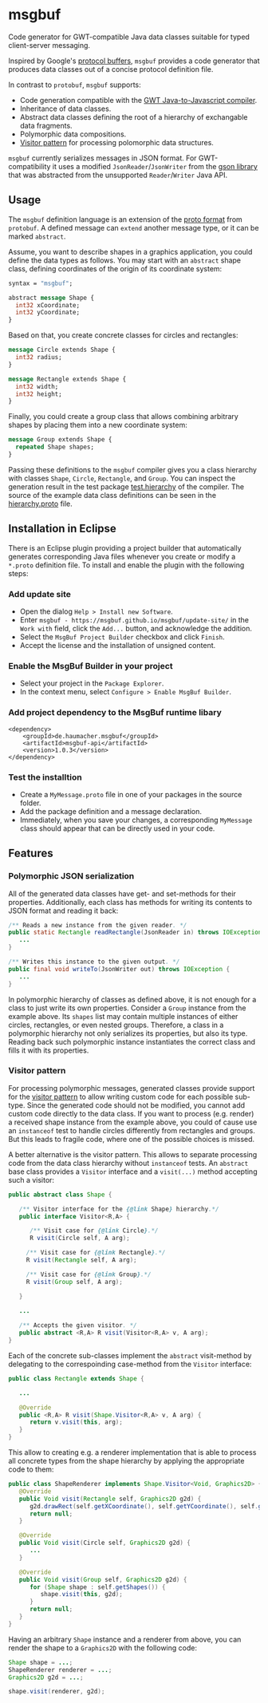 # msgbuf
Code generator for GWT-compatible Java data classes suitable for typed client-server messaging.

Inspired by Google's [protocol buffers](https://developers.google.com/protocol-buffers), `msgbuf` provides a code generator that produces data classes out of a concise protocol definition file. 

In contrast to `protobuf`, `msgbuf` supports:
 * Code generation compatible with the [GWT Java-to-Javascript compiler](http://www.gwtproject.org/).
 * Inheritance of data classes.
 * Abstract data classes defining the root of a hierarchy of exchangable data fragments.
 * Polymorphic data compositions.
 * [Visitor pattern](https://en.wikipedia.org/wiki/Visitor_pattern) for processing polomorphic data structures.
 
`msgbuf` currently serializes messages in JSON format. For GWT-compatibility it uses a modified `JsonReader`/`JsonWriter` from the [gson library](https://github.com/google/gson) that was abstracted from the unsupported `Reader`/`Writer` Java API.

## Usage
 
The `msgbuf` definition language is an extension of the [proto format](https://developers.google.com/protocol-buffers/docs/proto3) from `protobuf`. A defined message can `extend` another message type, or it can be marked `abstract`. 

Assume, you want to describe shapes in a graphics application, you could define the data types as follows. You may start with an `abstract` shape class, defining coordinates of the origin of its coordinate system:
```protobuf
syntax = "msgbuf";

abstract message Shape {
  int32 xCoordinate;
  int32 yCoordinate;
}
```

Based on that, you create concrete classes for circles and rectangles:

```protobuf
message Circle extends Shape {
  int32 radius;
}

message Rectangle extends Shape {
  int32 width;
  int32 height;
}
```

Finally, you could create a group class that allows combining arbitrary shapes by placing them into a new coordinate system:

```protobuf
message Group extends Shape {
  repeated Shape shapes;
}
```

Passing these definitions to the `msgbuf` compiler gives you a class hierarchy with classes `Shape`, `Circle`, `Rectangle`, and `Group`. You can inspect the generation result in the test package [test.hierarchy](https://github.com/msgbuf/msgbuf/tree/main/de.haumacher.msgbuf.generator/src/test/java/test/hierarchy/data) of the compiler. The source of the example data class definitions can be seen in the [hierarchy.proto](https://github.com/msgbuf/msgbuf/tree/main/de.haumacher.msgbuf.generator/src/test/java/test/hierarchy/data/hierarchy.proto) file.

## Installation in Eclipse

There is an Eclipse plugin providing a project builder that automatically generates corresponding Java files whenever you create or modify a `*.proto` definition file. To install and enable the plugin with the following steps:

### Add update site

 * Open the dialog `Help > Install new Software`.
 * Enter `msgbuf - https://msgbuf.github.io/msgbuf/update-site/` in the `Work with` field, click the `Add...` button, and acknowledge the addition. 
 * Select the `MsgBuf Project Builder` checkbox and click `Finish`. 
 * Accept the license and the installation of unsigned content.

### Enable the MsgBuf Builder in your project

 * Select your project in the `Package Explorer`.
 * In the context menu, select `Configure > Enable MsgBuf Builder`.

### Add project dependency to the MsgBuf runtime libary

```
<dependency>
    <groupId>de.haumacher.msgbuf</groupId>
    <artifactId>msgbuf-api</artifactId>
    <version>1.0.3</version>
</dependency>
```

### Test the installtion

 * Create a `MyMessage.proto` file in one of your packages in the source folder.
 * Add the package definition and a message declaration.
 * Immediately, when you save your changes, a corresponding `MyMessage` class should appear that can be directly used in your code.

## Features

### Polymorphic JSON serialization

All of the generated data classes have get- and set-methods for their properties. Additionally, each class has methods for writing its contents to JSON format and reading it back:

```java
/** Reads a new instance from the given reader. */
public static Rectangle readRectangle(JsonReader in) throws IOException {
   ...
}

/** Writes this instance to the given output. */
public final void writeTo(JsonWriter out) throws IOException {
   ...
}
```

In polymorphic hierarchy of classes as defined above, it is not enough for a class to just write its own properties. Consider a `Group` instance from the example above. Its `shapes` list may contain multiple instances of either circles, rectangles, or even nested groups. Therefore, a class in a polymorphic hierarchy not only serializes its properties, but also its type. Reading back such polymorphic instance instantiates the correct class and fills it with its properties.

### Visitor pattern

For processing polymorphic messages, generated classes provide support for the [visitor pattern](https://en.wikipedia.org/wiki/Visitor_pattern) to allow writing custom code for each possible sub-type. Since the generated code should not be modified, you cannot add custom code directly to the data class. If you want to process (e.g. render) a received shape instance from the example above, you could of cause use an `instanceof` test to handle circles differently from rectangles and groups. But this leads to fragile code, where one of the possible choices is missed.

A better alternative is the visitor pattern. This allows to separate processing code from the data class hierarchy without `instanceof` tests. An `abstract` base class provides a `Visitor` interface and a `visit(...)` method accepting such a visitor:

```java
public abstract class Shape {

   /** Visitor interface for the {@link Shape} hierarchy.*/
   public interface Visitor<R,A> {

      /** Visit case for {@link Circle}.*/
      R visit(Circle self, A arg);

     /** Visit case for {@link Rectangle}.*/
     R visit(Rectangle self, A arg);

     /** Visit case for {@link Group}.*/
     R visit(Group self, A arg);

   }
  
   ...

   /** Accepts the given visitor. */
   public abstract <R,A> R visit(Visitor<R,A> v, A arg);
}
```

Each of the concrete sub-classes implement the `abstract` visit-method by delegating to the correspoinding case-method from the `Visitor` interface:

```java
public class Rectangle extends Shape {

   ...

   @Override
   public <R,A> R visit(Shape.Visitor<R,A> v, A arg) {
      return v.visit(this, arg);
   }
}
```

This allow to creating e.g. a renderer implementation that is able to process all concrete types from the shape hierarchy by applying the appropriate code to them:

```java
public class ShapeRenderer implements Shape.Visitor<Void, Graphics2D> {
   @Override
   public Void visit(Rectangle self, Graphics2D g2d) {
      g2d.drawRect(self.getXCoordinate(), self.getYCoordinate(), self.getWidth(), self.getHeight());
      return null;
   }

   @Override
   public Void visit(Circle self, Graphics2D g2d) {
      ...
   }

   @Override
   public Void visit(Group self, Graphics2D g2d) {
      for (Shape shape : self.getShapes()) {
         shape.visit(this, g2d);
      }
      return null;
   }
}
```

Having an arbitrary `Shape` instance and a renderer from above, you can render the shape to a `Graphics2D` with the following code:

```java
Shape shape = ...;
ShapeRenderer renderer = ...;
Graphics2D g2d = ...;

shape.visit(renderer, g2d);
```

